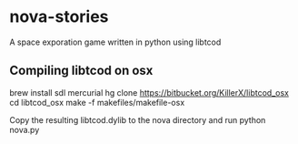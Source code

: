 nova-stories
============

A space exporation game written in python using libtcod

Compiling libtcod on osx
------------------------

  brew install sdl mercurial
  hg clone https://bitbucket.org/KillerX/libtcod_osx
  cd libtcod_osx
  make -f makefiles/makefile-osx

Copy the resulting libtcod.dylib to the nova directory and run python nova.py

